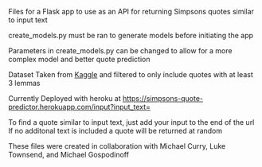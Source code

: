 Files for a Flask app to use as an API for returning Simpsons quotes similar to
input text

create_models.py must be ran to generate models before initiating the app

Parameters in create_models.py can be changed to allow for a more complex model
and better quote prediction

Dataset Taken from [Kaggle](https://www.kaggle.com/pierremegret/dialogue-lines-of-the-simpsons) and filtered to only include quotes with at least 3 lemmas

Currently Deployed with heroku at https://simpsons-quote-predictor.herokuapp.com/input?input_text=

To find a quote similar to input text, just add your input to the end of the url
If no additonal text is included a quote will be returned at random

These files were created in collaboration with Michael Curry, Luke Townsend, and Michael Gospodinoff
